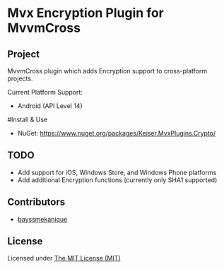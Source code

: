 Mvx Encryption Plugin for MvvmCross
========================

## Project
MvvmCross plugin which adds Encryption support to cross-platform projects.

Current Platform Support:
* Android (API Level 14)

#Install & Use
* NuGet: https://www.nuget.org/packages/Keiser.MvxPlugins.Crypto/

## TODO
* Add support for iOS, Windows Store, and Windows Phone platforms
* Add additional Encryption functions (currently only SHA1 supported)

## Contributors
* [bayssmekanique](https://github.com/bayssmekanique)

## License
Licensed under [The MIT License (MIT)](http://opensource.org/licenses/MIT)
